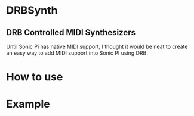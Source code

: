 # DRBSynth
## DRB Controlled MIDI Synthesizers

Until Sonic Pi has native MIDI support, I thought it would be neat to create an
easy way to add MIDI support into Sonic PI using DRB.

# How to use

# Example
